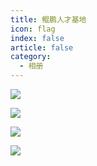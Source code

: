 ```yaml
---
title: 鲲鹏人才基地
icon: flag
index: false
article: false
category:
  - 相册
---
```


![](https://drawing-bed-1317825917.cos.ap-chengdu.myqcloud.com/OpenSourceClub/kunpeng-talent-base/%E9%B2%B2%E9%B9%8F%E4%BA%BA%E6%89%8D%E5%9F%BA%E5%9C%B0%E5%8F%82%E8%A7%821.jpg)

![](https://drawing-bed-1317825917.cos.ap-chengdu.myqcloud.com/OpenSourceClub/kunpeng-talent-base/%E9%B2%B2%E9%B9%8F%E4%BA%BA%E6%89%8D%E5%9F%BA%E5%9C%B0%E5%8F%82%E8%A7%822.jpg)

![](https://drawing-bed-1317825917.cos.ap-chengdu.myqcloud.com/OpenSourceClub/kunpeng-talent-base/%E9%B2%B2%E9%B9%8F%E4%BA%BA%E6%89%8D%E5%9F%BA%E5%9C%B0%E5%8F%82%E8%A7%823.jpg)

![](https://drawing-bed-1317825917.cos.ap-chengdu.myqcloud.com/OpenSourceClub/kunpeng-talent-base/%E9%B2%B2%E9%B9%8F%E4%BA%BA%E6%89%8D%E5%9F%BA%E5%9C%B0%E5%8F%82%E8%A7%824.jpg)
